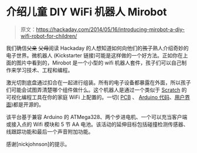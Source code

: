 # 介绍儿童 DIY WiFi 机器人 Mirobot

> 原文：<https://hackaday.com/2014/05/16/introducing-mirobot-a-diy-wifi-robot-for-children/>

我们确信~~父亲~~ ~~父母~~阅读 Hackaday 的人想知道如何向他们的~~孩子~~熟人介绍奇妙的电子世界。微机器人 (Kickstarter 链接)可能是这样做的一个好方法。正如你在上面的图片中看到的，Mirobot 是一个小型的 wifi 机器人套件，孩子们可以自己制作来学习技术、工程和编程。

激光切割底盘通过扣合在一起进行组装。所有的电子设备都暴露在外面，所以孩子们可能会试图弄清楚哪个组件做什么。这个机器人是通过一个类似于 [Scratch](http://scratch.mit.edu/) 的可视化编程工具在你的家庭 WiFi 上配置的。一切( [PCB](https://github.com/bjpirt/mirobot-pcb) 、 [Arduino 代码](https://github.com/bjpirt/mirobot-arduino)、[用户界面](https://github.com/bjpirt/mirobot-ui))都是开源的。

该平台基于兼容 Arduino 的 ATMega328、两个步进电机、一个可以充当客户端或接入点的 Wifi 模块和 5 节 AA 电池。该活动的延伸目标包括碰撞检测传感器、线跟踪功能和最后一个声音附加功能。

感谢[nickjohnson]的提示。